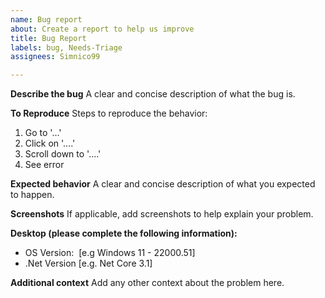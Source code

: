 ```yaml
---
name: Bug report
about: Create a report to help us improve
title: Bug Report
labels: bug, Needs-Triage
assignees: Simnico99

---
```


**Describe the bug**
A clear and concise description of what the bug is.

**To Reproduce**
Steps to reproduce the behavior:
1. Go to '...'
2. Click on '....'
3. Scroll down to '....'
4. See error

**Expected behavior**
A clear and concise description of what you expected to happen.

**Screenshots**
If applicable, add screenshots to help explain your problem.

**Desktop (please complete the following information):**
 - OS Version:  [e.g Windows 11 - 22000.51]
 - .Net Version [e.g. Net Core 3.1]


**Additional context**
Add any other context about the problem here.
